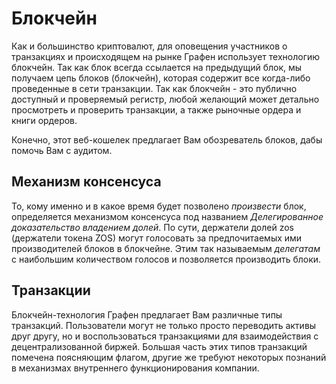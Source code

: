 # Блокчейн

Как и большинство криптовалют, для оповещения участников о транзакциях и происходящем на рынке Графен использует технологию блокчейн. Так как блок всегда ссылается на предыдущий блок, мы получаем цепь блоков (блокчейн), которая содержит все когда-либо проведенные в сети транзакции. Так как блокчейн - это публично доступный и проверяемый регистр, любой желающий может детально просмотреть и проверить транзакции, а также рыночные ордера и книги ордеров.

Конечно, этот веб-кошелек предлагает Вам обозреватель блоков, дабы помочь Вам с аудитом.

## Механизм консенсуса

То, кому именно и в какое время будет позволено *произвести* блок, определяется механизмом консенсуса под названием *Делегированное доказательство владением долей*. По сути, держатели долей zos (держатели токена ZOS) могут голосовать за предпочитаемых ими производителей блоков в блокчейне. Этим так называемым *делегатам* с наибольшим количеством голосов и позволяется производить блоки.

## Транзакции

Блокчейн-технология Графен предлагает Вам различные типы транзакций. Пользователи могут не только просто переводить активы друг другу, но и воспользоваться транзакциями для взаимодействия с децентрализованной биржей. Большая часть этих типов транзакций помечена поясняющим флагом, другие же требуют некоторых познаний в механизмах внутреннего функционирования компании.